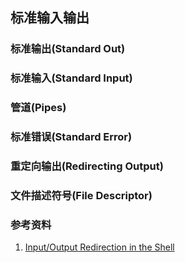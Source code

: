 ## 标准输入输出

### 标准输出(Standard Out)

### 标准输入(Standard Input)

### 管道(Pipes)

### 标准错误(Standard Error)

### 重定向输出(Redirecting Output)

### 文件描述符号(File Descriptor)

### 参考资料

1. [Input/Output Redirection in the Shell](https://robots.thoughtbot.com/input-output-redirection-in-the-shell "Input/Output Redirection in the Shell")
